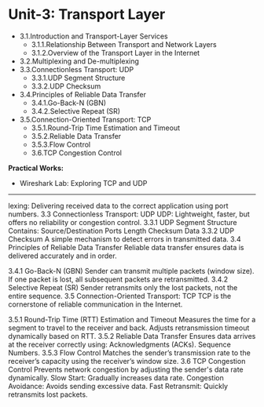 # Unit-3: Transport Layer
* 3.1.Introduction and Transport-Layer Services
    * 3.1.1.Relationship Between Transport and Network Layers
    * 3.1.2.Overview of the Transport Layer in the Internet
* 3.2.Multiplexing and De-multiplexing
* 3.3.Connectionless Transport: UDP
    * 3.3.1.UDP Segment Structure
    * 3.3.2.UDP Checksum
* 3.4.Principles of Reliable Data Transfer
    * 3.4.1.Go-Back-N (GBN)
    * 3.4.2.Selective Repeat (SR)
* 3.5.Connection-Oriented Transport: TCP
    * 3.5.1.Round-Trip Time Estimation and Timeout
    * 3.5.2.Reliable Data Transfer
    * 3.5.3.Flow Control
    * 3.6.TCP Congestion Control

<b>Practical Works: </b>

* Wireshark Lab: Exploring TCP and UDP

<hr>
lexing: Delivering received data to the correct application using port numbers.
3.3 Connectionless Transport: UDP
UDP: Lightweight, faster, but offers no reliability or congestion control.
3.3.1 UDP Segment Structure
Contains:
Source/Destination Ports
Length
Checksum
Data
3.3.2 UDP Checksum
A simple mechanism to detect errors in transmitted data.
3.4 Principles of Reliable Data Transfer
Reliable data transfer ensures data is delivered accurately and in order.

3.4.1 Go-Back-N (GBN)
Sender can transmit multiple packets (window size).
If one packet is lost, all subsequent packets are retransmitted.
3.4.2 Selective Repeat (SR)
Sender retransmits only the lost packets, not the entire sequence.
3.5 Connection-Oriented Transport: TCP
TCP is the cornerstone of reliable communication in the Internet.

3.5.1 Round-Trip Time (RTT) Estimation and Timeout
Measures the time for a segment to travel to the receiver and back.
Adjusts retransmission timeout dynamically based on RTT.
3.5.2 Reliable Data Transfer
Ensures data arrives at the receiver correctly using:
Acknowledgments (ACKs).
Sequence Numbers.
3.5.3 Flow Control
Matches the sender’s transmission rate to the receiver’s capacity using the receiver’s window size.
3.6 TCP Congestion Control
Prevents network congestion by adjusting the sender's data rate dynamically.
Slow Start: Gradually increases data rate.
Congestion Avoidance: Avoids sending excessive data.
Fast Retransmit: Quickly retransmits lost packets.
